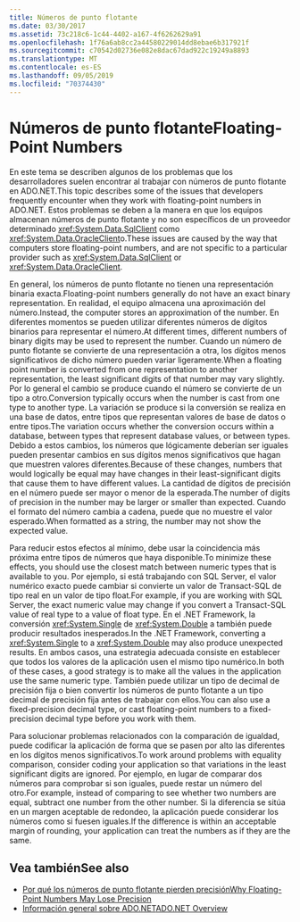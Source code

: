```yaml
---
title: Números de punto flotante
ms.date: 03/30/2017
ms.assetid: 73c218c6-1c44-4402-a167-4f6262629a91
ms.openlocfilehash: 1f76a6ab8cc2a44580229014dd8ebae6b317921f
ms.sourcegitcommit: c70542d02736e082e8dac67dad922c19249a8893
ms.translationtype: MT
ms.contentlocale: es-ES
ms.lasthandoff: 09/05/2019
ms.locfileid: "70374430"
---
```

# <a name="floating-point-numbers"></a><span data-ttu-id="bf886-102">Números de punto flotante</span><span class="sxs-lookup"><span data-stu-id="bf886-102">Floating-Point Numbers</span></span>
<span data-ttu-id="bf886-103">En este tema se describen algunos de los problemas que los desarrolladores suelen encontrar al trabajar con números de punto flotante en ADO.NET.</span><span class="sxs-lookup"><span data-stu-id="bf886-103">This topic describes some of the issues that developers frequently encounter when they work with floating-point numbers in ADO.NET.</span></span> <span data-ttu-id="bf886-104">Estos problemas se deben a la manera en que los equipos almacenan números de punto flotante y no son específicos de un proveedor determinado <xref:System.Data.SqlClient> como <xref:System.Data.OracleClient>o.</span><span class="sxs-lookup"><span data-stu-id="bf886-104">These issues are caused by the way that computers store floating-point numbers, and are not specific to a particular provider such as <xref:System.Data.SqlClient> or <xref:System.Data.OracleClient>.</span></span>  
  
 <span data-ttu-id="bf886-105">En general, los números de punto flotante no tienen una representación binaria exacta.</span><span class="sxs-lookup"><span data-stu-id="bf886-105">Floating-point numbers generally do not have an exact binary representation.</span></span> <span data-ttu-id="bf886-106">En realidad, el equipo almacena una aproximación del número.</span><span class="sxs-lookup"><span data-stu-id="bf886-106">Instead, the computer stores an approximation of the number.</span></span> <span data-ttu-id="bf886-107">En diferentes momentos se pueden utilizar diferentes números de dígitos binarios para representar el número.</span><span class="sxs-lookup"><span data-stu-id="bf886-107">At different times, different numbers of binary digits may be used to represent the number.</span></span> <span data-ttu-id="bf886-108">Cuando un número de punto flotante se convierte de una representación a otra, los dígitos menos significativos de dicho número pueden variar ligeramente.</span><span class="sxs-lookup"><span data-stu-id="bf886-108">When a floating point number is converted from one representation to another representation, the least significant digits of that number may vary slightly.</span></span> <span data-ttu-id="bf886-109">Por lo general el cambio se produce cuando el número se convierte de un tipo a otro.</span><span class="sxs-lookup"><span data-stu-id="bf886-109">Conversion typically occurs when the number is cast from one type to another type.</span></span> <span data-ttu-id="bf886-110">La variación se produce si la conversión se realiza en una base de datos, entre tipos que representan valores de base de datos o entre tipos.</span><span class="sxs-lookup"><span data-stu-id="bf886-110">The variation occurs whether the conversion occurs within a database, between types that represent database values, or between types.</span></span> <span data-ttu-id="bf886-111">Debido a estos cambios, los números que lógicamente deberían ser iguales pueden presentar cambios en sus dígitos menos significativos que hagan que muestren valores diferentes.</span><span class="sxs-lookup"><span data-stu-id="bf886-111">Because of these changes, numbers that would logically be equal may have changes in their least-significant digits that cause them to have different values.</span></span> <span data-ttu-id="bf886-112">La cantidad de dígitos de precisión en el número puede ser mayor o menor de la esperada.</span><span class="sxs-lookup"><span data-stu-id="bf886-112">The number of digits of precision in the number may be larger or smaller than expected.</span></span> <span data-ttu-id="bf886-113">Cuando el formato del número cambia a cadena, puede que no muestre el valor esperado.</span><span class="sxs-lookup"><span data-stu-id="bf886-113">When formatted as a string, the number may not show the expected value.</span></span>  
  
 <span data-ttu-id="bf886-114">Para reducir estos efectos al mínimo, debe usar la coincidencia más próxima entre tipos de números que haya disponible.</span><span class="sxs-lookup"><span data-stu-id="bf886-114">To minimize these effects, you should use the closest match between numeric types that is available to you.</span></span> <span data-ttu-id="bf886-115">Por ejemplo, si está trabajando con SQL Server, el valor numérico exacto puede cambiar si convierte un valor de Transact-SQL de tipo real en un valor de tipo float.</span><span class="sxs-lookup"><span data-stu-id="bf886-115">For example, if you are working with SQL Server, the exact numeric value may change if you convert a Transact-SQL value of real type to a value of float type.</span></span> <span data-ttu-id="bf886-116">En el .NET Framework, la conversión <xref:System.Single> de <xref:System.Double> a también puede producir resultados inesperados.</span><span class="sxs-lookup"><span data-stu-id="bf886-116">In the .NET Framework, converting a <xref:System.Single> to a <xref:System.Double> may also produce unexpected results.</span></span> <span data-ttu-id="bf886-117">En ambos casos, una estrategia adecuada consiste en establecer que todos los valores de la aplicación usen el mismo tipo numérico.</span><span class="sxs-lookup"><span data-stu-id="bf886-117">In both of these cases, a good strategy is to make all the values in the application use the same numeric type.</span></span> <span data-ttu-id="bf886-118">También puede utilizar un tipo de decimal de precisión fija o bien convertir los números de punto flotante a un tipo decimal de precisión fija antes de trabajar con ellos.</span><span class="sxs-lookup"><span data-stu-id="bf886-118">You can also use a fixed-precision decimal type, or cast floating-point numbers to a fixed-precision decimal type before you work with them.</span></span>  
  
 <span data-ttu-id="bf886-119">Para solucionar problemas relacionados con la comparación de igualdad, puede codificar la aplicación de forma que se pasen por alto las diferentes en los dígitos menos significativos.</span><span class="sxs-lookup"><span data-stu-id="bf886-119">To work around problems with equality comparison, consider coding your application so that variations in the least significant digits are ignored.</span></span> <span data-ttu-id="bf886-120">Por ejemplo, en lugar de comparar dos números para comprobar si son iguales, puede restar un número del otro.</span><span class="sxs-lookup"><span data-stu-id="bf886-120">For example, instead of comparing to see whether two numbers are equal, subtract one number from the other number.</span></span> <span data-ttu-id="bf886-121">Si la diferencia se sitúa en un margen aceptable de redondeo, la aplicación puede considerar los números como si fuesen iguales.</span><span class="sxs-lookup"><span data-stu-id="bf886-121">If the difference is within an acceptable margin of rounding, your application can treat the numbers as if they are the same.</span></span>  
  
## <a name="see-also"></a><span data-ttu-id="bf886-122">Vea también</span><span class="sxs-lookup"><span data-stu-id="bf886-122">See also</span></span>

- [<span data-ttu-id="bf886-123">Por qué los números de punto flotante pierden precisión</span><span class="sxs-lookup"><span data-stu-id="bf886-123">Why Floating-Point Numbers May Lose Precision</span></span>](/cpp/build/why-floating-point-numbers-may-lose-precision)
- [<span data-ttu-id="bf886-124">Información general sobre ADO.NET</span><span class="sxs-lookup"><span data-stu-id="bf886-124">ADO.NET Overview</span></span>](ado-net-overview.md)
